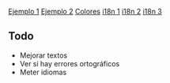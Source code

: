 [Ejemplo 1](https://www.jmrb.dev/)
[Ejemplo 2](https://educalvolopez.com/)
[Colores](https://dribbble.com/shots/20753864-kawsar-design)
[i18n 1](https://github.com/midudev/covid-vacuna)
[i18n 2](https://github.dev/midudev/aprendiendo-react)
[i18n 3](https://github.com/midudev/vota.dev)

## Todo
* Mejorar textos
* Ver si hay errores ortográficos
* Meter idiomas